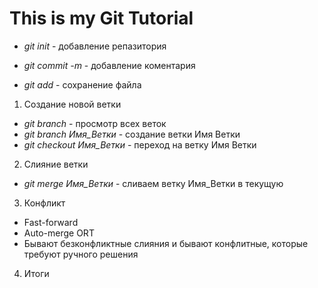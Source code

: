  # This is my Git Tutorial

 * *git init* - добавление репазитория

 * *git commit -m* - добавление коментария

 * *git add* - сохранение файла

 1. Создание новой ветки
 * *git branch* - просмотр всех веток
 * *git branch Имя_Ветки* - создание ветки Имя Ветки
 * *git checkout Имя_Ветки* - переход на ветку Имя Ветки

 2. Слияние ветки
 * *git merge Имя_Ветки* - сливаем ветку Имя_Ветки в текущую

 3. Конфликт
 * Fast-forward
 * Auto-merge ORT
 * Бывают безконфликтные слияния и бывают конфлитные, которые требуют ручного решения

 4. Итоги